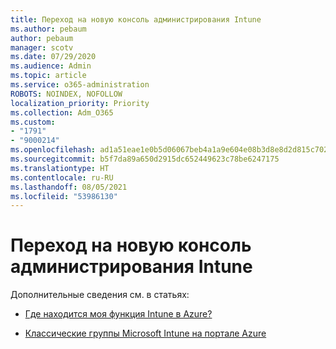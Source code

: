 ```yaml
---
title: Переход на новую консоль администрирования Intune
ms.author: pebaum
author: pebaum
manager: scotv
ms.date: 07/29/2020
ms.audience: Admin
ms.topic: article
ms.service: o365-administration
ROBOTS: NOINDEX, NOFOLLOW
localization_priority: Priority
ms.collection: Adm_O365
ms.custom:
- "1791"
- "9000214"
ms.openlocfilehash: ad1a51eae1e0b5d06067beb4a1a9e604e08b3d8e8d2d815c702c6ab05668dc9f
ms.sourcegitcommit: b5f7da89a650d2915dc652449623c78be6247175
ms.translationtype: HT
ms.contentlocale: ru-RU
ms.lasthandoff: 08/05/2021
ms.locfileid: "53986130"
---
```

# <a name="moving-to-the-new-intune-admin-console"></a>Переход на новую консоль администрирования Intune

Дополнительные сведения см. в статьях:

- [Где находится моя функция Intune в Azure?](https://docs.microsoft.com/intune/ui-changes)

- [Классические группы Microsoft Intune на портале Azure](https://docs.microsoft.com/intune/groups-get-started)